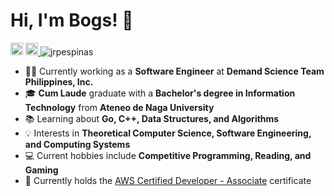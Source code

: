 Hi, I'm Bogs! 👋
===
<!-- ![visitors](https://visitor-badge.glitch.me/badge?page_id=$jrpespinas) -->
<a href="https://www.linkedin.com/in/jrpespinas/" target="_blank"><img src="https://img.shields.io/badge/LinkedIn-0077B5?style=for-the-badge&logo=linkedin&logoColor=white" height=20></a>
<a href="mailto:jrpespinas@gmail.com?subject=Hi! Found you on Github!" rel="nofollow noreferrer"> <img src="https://img.shields.io/badge/Gmail-D14836?style=for-the-badge&logo=gmail&logoColor=white" height=20> </a> <img src="https://komarev.com/ghpvc/?username=jrpespinas" alt="jrpespinas" /> 

 
- 👨‍💻 Currently working as a **Software Engineer** at **Demand Science Team Philippines, Inc.**
- 🎓 **Cum Laude** graduate with a **Bachelor's degree in Information Technology** from **Ateneo de Naga University**
- 📚 Learning about **Go, C++, Data Structures, and Algorithms**
- 💡 Interests in **Theoretical Computer Science, Software Engineering, and Computing Systems**
- 💻 Current hobbies include **Competitive Programming, Reading, and Gaming**
- 📄 Currently holds the [AWS Certified Developer - Associate](https://www.credly.com/badges/00e18bea-b9ef-4a83-bf88-44a9f1886eab/linked_in) certificate
